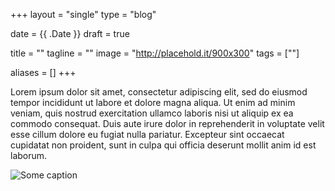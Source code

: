 +++
layout =    "single"
type =      "blog"

date =      {{ .Date }}
draft =     true

title =     ""
tagline =   ""
image =     "http://placehold.it/900x300"
tags =      [""]

aliases =   []
+++

Lorem ipsum dolor sit amet, consectetur adipiscing elit, sed do eiusmod tempor incididunt ut labore et dolore magna aliqua. Ut enim ad minim veniam, quis nostrud exercitation ullamco laboris nisi ut aliquip ex ea commodo consequat. Duis aute irure dolor in reprehenderit in voluptate velit esse cillum dolore eu fugiat nulla pariatur. Excepteur sint occaecat cupidatat non proident, sunt in culpa qui officia deserunt mollit anim id est laborum.

<!--more-->

![Some caption](/imgs/2022/someimage.jpg)
